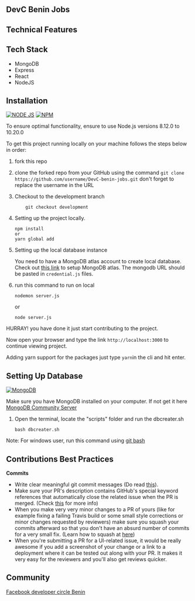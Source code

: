 DevC Benin Jobs
--------



Technical Features
--------------------



Tech Stack
--------------------
* MongoDB
* Express
* React
* NodeJS


Installation
------------

[![NODE JS](http://img.shields.io/badge/NodeJS-required-teal.svg?logo=node.js)](https://nodejs.org/en/) [![NPM](http://img.shields.io/badge/npm-required-red.svg?logo=npm)](http://npmjs.com/)

To ensure optimal functionality, ensure to use Node.js versions 8.12.0 to 10.20.0

To get this project running locally on your machine follows the steps below in order:

1. fork this repo
2. clone the forked repo from your GitHub 
using the command `git clone https://github.com/username/DevC-benin-jobs.git` don't forget to replace the username in the URL

3. Checkout to the development branch

    ```shell
        git checkout development
    ```

4. Setting up the project locally.

    ```shell
    npm install
    or 
    yarn global add
    ```

5. Setting up the local database instance 
      
      You need to have a MongoDB atlas account to create local database.
      Check out [this link](https://www.youtube.com/watch?v=KKyag6t98g8) to setup MongoDB atlas.
      The mongodb URL should be pasted in `credential.js` files.



6. run this command to run on local

    ```shell
    nodemon server.js
    ```
    or
    ```shell
    node server.js
    ```

HURRAY! you have done it just start contributing to the project.

Now open your browser and type the link `http://localhost:3000` to continue viewing project.

Adding yarn support for the packages just type `yarn`in the cli and hit enter.

Setting Up Database
------------


[![MongoDB](http://img.shields.io/badge/Mongo-DB-green.svg?logo=mongodb)](https://www.mongodb.com/download-center/community)

Make sure you have MongoDB installed on your computer. If not get it here [MongoDB Community Server](https://www.mongodb.com/download-center/community)

1. Open the terminal, locate the "scripts" folder and run the dbcreater.sh

    ```shell
    bash dbcreater.sh
    ```

Note: For windows user, run this command using [git bash](https://git-scm.com/download/win)


## Contributions Best Practices

**Commits**
* Write clear meaningful git commit messages (Do read [this](http://chris.beams.io/posts/git-commit/)).
* Make sure your PR's description contains GitHub's special keyword references that automatically close the related issue when the PR is merged. (Check [this](https://github.com/blog/1506-closing-issues-via-pull-requests) for more info)
* When you make very very minor changes to a PR of yours (like for example fixing a failing Travis build or some small style corrections or minor changes requested by reviewers) make sure you squash your commits afterward so that you don't have an absurd number of commits for a very small fix. (Learn how to squash at [here](https://davidwalsh.name/squash-commits-git))
* When you're submitting a PR for a UI-related issue, it would be really awesome if you add a screenshot of your change or a link to a deployment where it can be tested out along with your PR. It makes it very easy for the reviewers and you'll also get reviews quicker.

## Community

[Facebook developer circle Benin](https://www.facebook.com/groups/DevCBenin)

